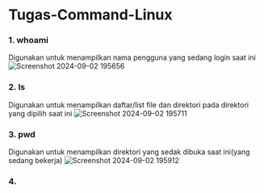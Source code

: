 # Tugas-Command-Linux

### 1. whoami
Digunakan untuk menampilkan nama pengguna yang sedang login saat ini
![Screenshot 2024-09-02 195656](https://github.com/user-attachments/assets/7b0c6419-1e5c-4d42-8547-55cb3d1bf1b2)
### 2. ls
Digunakan untuk menampilkan daftar/list file dan direktori pada direktori yang dipilih saat ini
![Screenshot 2024-09-02 195711](https://github.com/user-attachments/assets/6b9c3eea-1f47-4629-88d8-5bba12afa4e3)
### 3. pwd
Digunakan untuk menampilkan direktori yang sedak dibuka saat ini(yang sedang bekerja)
![Screenshot 2024-09-02 195912](https://github.com/user-attachments/assets/262be335-d831-4aa1-9002-f51b53fb3c9a)
### 4. 
